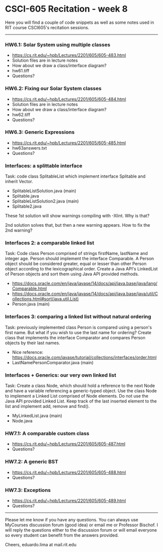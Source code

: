 # CSCI-605 Recitation - week 8

Here you will find a couple of code snippets as well
as some notes used in RIT course CSCI605's recitation
sessions.

---

### HW6.1: Solar System using multiple classes

- https://cs.rit.edu/~hpb/Lectures/2201/605/605-483.html
- Solution files are in lecture notes
- How about we draw a class/interface diagram?
- hw61.tiff
- Questions?

### HW6.2: Fixing our Solar System classes

- https://cs.rit.edu/~hpb/Lectures/2201/605/605-484.html
- Solution files are in lecture notes
- How about we draw a class/interface diagram?
- hw62.tiff
- Questions?

### HW6.3: Generic Expressions
- https://cs.rit.edu/~hpb/Lectures/2201/605/605-485.html
- hw63answers.txt
- Questions?

### Interfaces: a splittable interface

Task: code class SplitableList which implement interface Splitable and inherit
 Vector.

- SplitableListSolution.java (main)
- Splitable.java
- SplitableListSolution2.java (main)
- Splitable2.java

These 1st solution will show warnings compiling with -Xlint. Why is that?

2nd solution solves that, but then a new warning appears. How to fix the
 2nd warning?

### Interfaces 2: a comparable linked list

Task: Code class Person comprised of strings firstName, lastName and integer
 age. Person should implement the interface Comparable. A Person object
  should be considered greater, equal or lesser than other Person object
   according to the lexicographical order.  Create a Java API's LinkedList of
    Person objects and sort them using Java API provided methods. 
 
- https://docs.oracle.com/en/java/javase/14/docs/api/java.base/java/lang/Comparable.html
- https://docs.oracle.com/en/java/javase/14/docs/api/java.base/java/util/Collections.html#sort(java.util.List)
- Person.java (main)

### Interfaces 3: comparing a linked list without natural ordering

Task: previously implemented class Person is compared using a person's first
 name. But what if you wish to use the last name for ordering? Create class
  that implements the interface Comparator and compares Person objects by
   their last names.
- Nice reference: https://docs.oracle.com/javase/tutorial/collections/interfaces/order.html
- LastNamePersonComparator.java (main)

### Interfaces + Generics: our very own linked list

Task: Create a class Node, which should hold a reference to the next
 Node and have a variable referencing a generic-typed object. Use the class
  Node to implement a Linked List comprised of Node<Person> elements.
  Do not use the Java API provided Linked List. Keep track of the last
   inserted element to the list and implement add, remove and find().
- MyLinkedList.java (main)
- Node.java

### HW7.1: A comparable custom class
- https://cs.rit.edu/~hpb/Lectures/2201/605/605-487.html
- Questions?

### HW7.2: A generic BST
- https://cs.rit.edu/~hpb/Lectures/2201/605/605-488.html
- Questions?

### HW7.3: Exceptions
- https://cs.rit.edu/~hpb/Lectures/2201/605/605-489.html
- Questions?


---

Please let me know if you have any questions. You can
always use MyCourses discussion forum (good idea) or
email me or Professor Bischof. I will reply the questions
either to the discussion forum or will email everyone so
every student can benefit from the answers provided.

Cheers,
eduardo.lima at mail.rit.edu